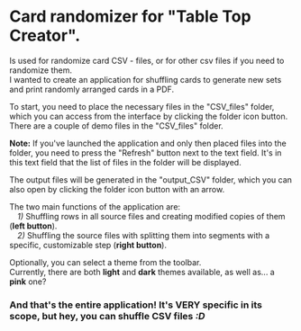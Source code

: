 # Card randomizer for "Table Top Creator".
Is used for randomize card CSV - files, or for other csv files if you need to randomize them.  
I wanted to create an application for shuffling cards to generate new sets and print randomly arranged cards in a PDF.  
  
To start, you need to place the necessary files in the "CSV_files" folder, which you can access from the interface by clicking the folder icon button.  
There are a couple of demo files in the "CSV_files" folder.  
  
**Note:** If you've launched the application and only then placed files into the folder, you need to press the "Refresh" button next to the text field. It's in this text field that the list of files in the folder will be displayed.  
  
The output files will be generated in the "output_CSV" folder, which you can also open by clicking the folder icon button with an arrow.  
  
The two main functions of the application are:  
&emsp;*1)* Shuffling rows in all source files and creating modified copies of them (**left button**).  
&emsp;*2)* Shuffling the source files with splitting them into segments with a specific, customizable step (**right button**).  
  
  
Optionally, you can select a theme from the toolbar.  
Currently, there are both **light** and **dark** themes available, as well as... a **pink** one?  
   
  
### And that's the entire application! It's VERY specific in its scope, but hey, you can shuffle CSV files *:D*

